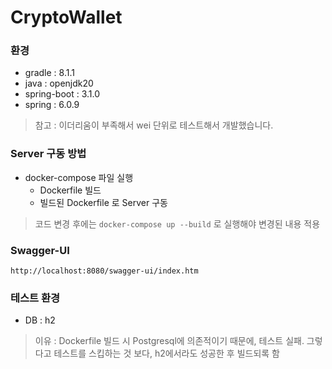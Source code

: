 # CryptoWallet

### 환경
- gradle : 8.1.1
- java : openjdk20
- spring-boot : 3.1.0
- spring : 6.0.9
> 참고 : 이더리움이 부족해서 wei 단위로 테스트해서 개발했습니다. 

### Server 구동 방법
- docker-compose 파일 실행
  - Dockerfile 빌드
  - 빌드된 Dockerfile 로 Server 구동
> 코드 변경 후에는 `docker-compose up --build` 로 실행해야 변경된 내용 적용

### Swagger-UI
```
http://localhost:8080/swagger-ui/index.htm
```

### 테스트 환경
- DB : h2  
> 이유 : Dockerfile 빌드 시 Postgresql에 의존적이기 때문에, 테스트 실패. 그렇다고 테스트를 스킵하는 것 보다, h2에서라도 성공한 후 빌드되록 함
